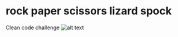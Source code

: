 # rock paper scissors lizard spock
 Clean code challenge
![alt text](https://static.wixstatic.com/media/903056_39aa9523c70a428684be9744580b0b1b~mv2.png/v1/fit/w_1000%2Ch_1000%2Cal_c/file.png)
